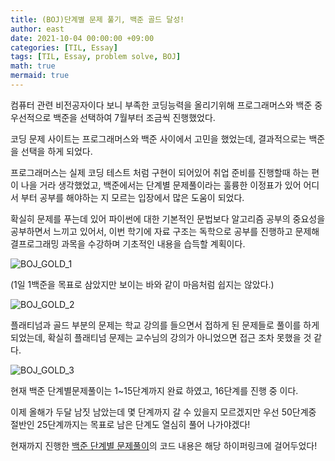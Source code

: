 ```yaml
---
title: (BOJ)단계별 문제 풀기, 백준 골드 달성!
author: east
date: 2021-10-04 00:00:00 +09:00
categories: [TIL, Essay]
tags: [TIL, Essay, problem solve, BOJ]
math: true
mermaid: true
---
```


컴퓨터 관련 비전공자이다 보니 부족한 코딩능력을 올리기위해 프로그래머스와 백준 중 우선적으로 백준을 선택하여 7월부터 조금씩 진행했었다.

코딩 문제 사이트는 프로그래머스와 백준 사이에서 고민을 했었는데, 결과적으로는 백준을 선택을 하게 되었다.

프로그래머스는 실제 코딩 테스트 처럼 구현이 되어있어 취업 준비를 진행할때 하는 편이 나을 거라 생각했었고, 백준에서는 단계별 문제풀이라는 훌륭한 이정표가 있어 어디서 부터 공부를 해야하는 지 모르는 입장에서 많은 도움이 되었다.

확실히 문제를 푸는데 있어 파이썬에 대한 기본적인 문법보다 알고리즘 공부의 중요성을 공부하면서 느끼고 있어서, 이번 학기에 자료 구조는 독학으로 공부를 진행하고 문제해결프로그래밍 과목을 수강하며 기초적인 내용을 습득할 계획이다.

![BOJ_GOLD_1](https://user-images.githubusercontent.com/77319450/138287538-26baf5a1-6bf6-4002-93a7-709f5ea59a26.PNG)

(1일 1백준을 목표로 삼았지만 보이는 바와 같이 마음처럼 쉽지는 않았다.)


![BOJ_GOLD_2](https://user-images.githubusercontent.com/77319450/138287673-f56085cb-92e8-4cb9-90f9-8b69efb9ec49.PNG)

플래티넘과 골드 부분의 문제는 학교 강의를 들으면서 접하게 된 문제들로 풀이를 하게 되었는데, 확실히 플래티넘 문제는 교수님의 강의가 아니었으면 접근 조차 못했을 것 같다.

![BOJ_GOLD_3](https://user-images.githubusercontent.com/77319450/138287681-93b944c4-24f3-4956-83ad-669434461de0.PNG)

현재 백준 단계별문제풀이는 1~15단계까지 완료 하였고, 16단계를 진행 중 이다.

이제 올해가 두달 남짓 남았는데 몇 단계까지 갈 수 있을지 모르겠지만 우선 50단계중 절반인 25단계까지는 목표로 남은 단계도 열심히 풀어 나가야겠다!

현재까지 진행한 [백준 단계별 문제풀이](https://github.com/tjy2202/Personal_training/blob/main/%EB%B0%B1%EC%A4%80_%EB%AC%B8%EC%A0%9C%ED%92%80%EC%9D%B4.ipynb)의 코드 내용은 해당 하이퍼링크에 걸어두었다! 

